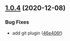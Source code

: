 ## [1.0.4](https://github.com/eduardoborges/bemfy/compare/v1.0.3...v1.0.4) (2020-12-08)


### Bug Fixes

* add git plugin ([46e406f](https://github.com/eduardoborges/bemfy/commit/46e406f8ed269f78dbd0260f687f930048f7ab7f))
